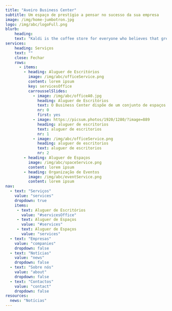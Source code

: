```yaml
---
title: "Aveiro Business Center"
subtitle: Um espaço de prestígio a pensar no sucesso da sua empresa
image: /img/home-jumbotron.jpg
logo: /img/abc/logoFull.png
blurb:
    heading: 
    text: "Kaldi is the coffee store for everyone who believes that great coffee shouldn't just taste good, it should do good too. We source all of our beans directly from small scale sustainable farmers and make sure part of the profits are reinvested in their communities."
services:
    heading: Serviços
    text: ""
    close: Fechar
    rows:
      - items:
        - heading: Aluguer de Escritórios
          image: /img/abc/officeService.png
          content: lorem ipsum
          key: servicesOffice
          carrousselSlides:
            - image: /img/abc/officeA0.jpg
              heading: Aluguer de Escritórios
              text: O Business Center dispõe de um conjunto de espaços que podem ser ajustados e equipados de acordo com as necessidades de cada empresa. 
              nr: 0
              first: yes
            - image: https://picsum.photos/1920/1280/?image=889
              heading: aluguer de escritorios
              text: aluguer de escritorios
              nr: 1
            - image: /img/abc/officeService.png
              heading: aluguer de escritorios
              text: aluguer de escritorios
              nr: 2
        - heading: Aluguer de Espaços
          image: /img/abc/spaceService.png
          content: lorem ipsum
        - heading: Organização de Eventos
          image: /img/abc/eventService.png
          content: lorem ipsum
nav:
  - text: "Serviços"
    value: "services"
    dropdown: true
    items:
     - text: Aluguer de Escritórios
       value: "#servicesOffice"
     - text: Aluguer de Espaços
       value: "#services"
     - text: Aluguer de Espaços
       value: "services"
  - text: "Empresas"
    value: "companies"
    dropdown: false
  - text: "Notícias"
    value: "news"
    dropdown: false
  - text: "Sobre nós"
    value: "about"
    dropdown: false
  - text: "Contactos"
    value: "contact"
    dropdown: false
resources:
  news: "Notícias"
---
```



